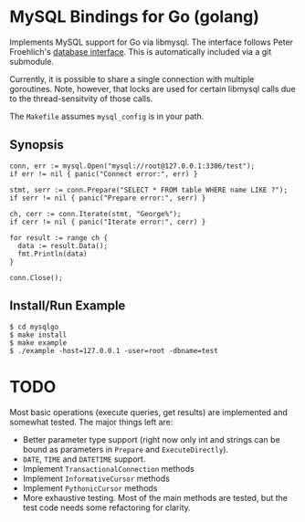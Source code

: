 MySQL Bindings for Go (golang)
==============================

Implements MySQL support for Go via libmysql.  The interface follows Peter
Froehlich's [database
interface](http://github.com/phf/go-sqlite/blob/master/db.go).  This is
automatically included via a git submodule.

Currently, it is possible to share a single connection with multiple
goroutines.  Note, however, that locks are used for certain libmysql calls due
to the thread-sensitvity of those calls.

The `Makefile` assumes `mysql_config` is in your path.

Synopsis
--------

    conn, err := mysql.Open("mysql://root@127.0.0.1:3306/test");
    if err != nil { panic("Connect error:", err) }

    stmt, serr := conn.Prepare("SELECT * FROM table WHERE name LIKE ?");
    if serr != nil { panic("Prepare error:", serr) }

    ch, cerr := conn.Iterate(stmt, "George%");
    if cerr != nil { panic("Iterate error:", cerr) }

    for result := range ch {
      data := result.Data();
      fmt.Println(data)
    }

    conn.Close();

Install/Run Example
-------------------

    $ cd mysqlgo
    $ make install
    $ make example
    $ ./example -host=127.0.0.1 -user=root -dbname=test

TODO
====

Most basic operations (execute queries, get results) are implemented and
somewhat tested.  The major things left are:

 * Better parameter type support (right now only int and strings can be bound
   as parameters in `Prepare` and `ExecuteDirectly`).
 * `DATE`, `TIME` and `DATETIME` support.
 * Implement `TransactionalConnection` methods
 * Implement `InformativeCursor` methods
 * Implement `PythonicCursor` methods
 * More exhaustive testing.  Most of the main methods are tested, but the test
   code needs some refactoring for clarity.
